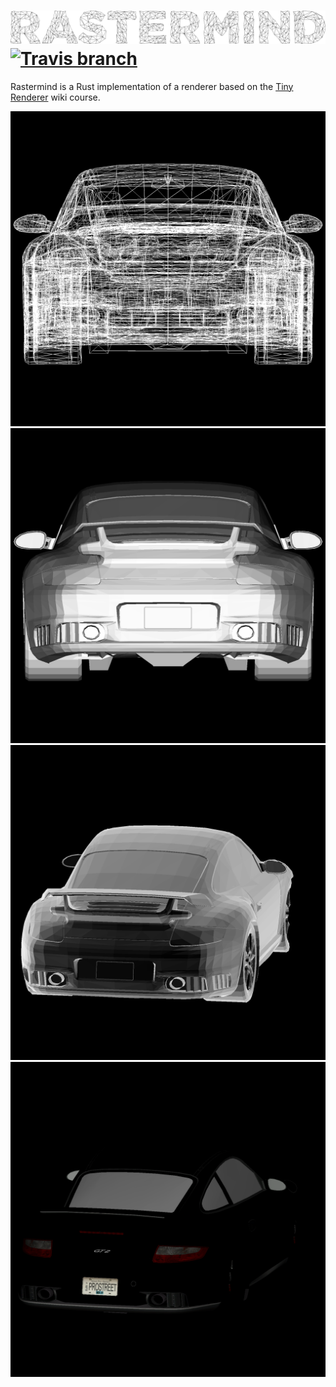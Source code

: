 ![Rastermind](renderer.png)
[![Travis branch](https://img.shields.io/travis/mandeep/rastermind/master.svg?style=flat-square)](https://travis-ci.org/mandeep/rastermind)
=============================

Rastermind is a Rust implementation of a renderer
based on the [Tiny Renderer](https://github.com/ssloy/tinyrenderer/) wiki course.

![Wire Mesh](wire_mesh.png)
![Triangle Mesh](triangle_mesh.png)
![Projected Triangle Mesh](projected_triangle_mesh.png)
![Textured Mesh](textured_mesh.png)
